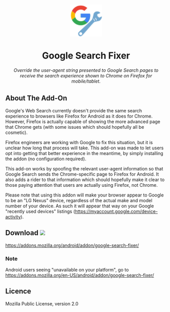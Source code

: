 <p align="center">
<img src="icon.png" alt="Google Search Fixer" width="100">
</p>
<h1 align="center">Google Search Fixer</h1>
<h6 align="center">Override the user-agent string presented to Google Search pages to receive the
search experience shown to Chrome on Firefox for mobile/tablet.</h6>

## About The Add-On

Google's Web Search currently doesn't provide the same search experience to browsers like Firefox for Android as it does for Chrome. However, 
Firefox is actually capable of showing the more advanced page that Chrome gets (with some issues which should hopefully all be cosmetic).

Firefox
 engineers are working with Google to fix this situation, but it is unclear how long that process will take. This add-on was made to let 
users opt into getting that better experience in the meantime, by simply installing the addon (no configuration required).

This add-on works by spoofing the relevant user-agent information so that Google Search sends the Chrome-specific page to Firefox for Android. It also 
adds a rider to that information which should hopefully make it clear to those paying attention that users are actually using Firefox, not Chrome.

Please note that using this addon will make your browser appear to Google to be an "LG Nexus" device, regardless of the actual make and model number of your device. As such it will appear that way on your Google "recently used devices" listings (https://myaccount.google.com/device-activity).




## Download <img src="https://raw.githubusercontent.com/alrra/browser-logos/master/src/firefox/firefox_128x128.png" width="36"/>

https://addons.mozilla.org/android/addon/google-search-fixer/


### Note

Android users seeing "unavailable on your platform", go to https://addons.mozilla.org/en-US/android/addon/google-search-fixer/

## Licence
Mozilla Public License, version 2.0

